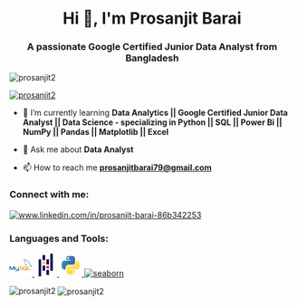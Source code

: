 <h1 align="center">Hi 👋, I'm Prosanjit Barai</h1>
<h3 align="center">A passionate Google Certified Junior Data Analyst from Bangladesh</h3>

<p align="left"> <img src="https://komarev.com/ghpvc/?username=prosanjit2&label=Profile%20views&color=0e75b6&style=flat" alt="prosanjit2" /> </p>

<p align="left"> <a href="https://github.com/ryo-ma/github-profile-trophy"><img src="https://github-profile-trophy.vercel.app/?username=prosanjit2" alt="prosanjit2" /></a> </p>

- 🌱 I’m currently learning **Data Analytics || Google Certified Junior Data Analyst || Data Science - specializing in Python || SQL || Power Bi || NumPy || Pandas || Matplotlib || Excel**

- 💬 Ask me about **Data Analyst**

- 📫 How to reach me **prosanjitbarai79@gmail.com**

<h3 align="left">Connect with me:</h3>
<p align="left">
<a href="https://linkedin.com/in/www.linkedin.com/in/prosanjit-barai-86b342253" target="blank"><img align="center" src="https://raw.githubusercontent.com/rahuldkjain/github-profile-readme-generator/master/src/images/icons/Social/linked-in-alt.svg" alt="www.linkedin.com/in/prosanjit-barai-86b342253" height="30" width="40" /></a>
</p>

<h3 align="left">Languages and Tools:</h3>
<p align="left"> <a href="https://www.mysql.com/" target="_blank" rel="noreferrer"> <img src="https://raw.githubusercontent.com/devicons/devicon/master/icons/mysql/mysql-original-wordmark.svg" alt="mysql" width="40" height="40"/> </a> <a href="https://pandas.pydata.org/" target="_blank" rel="noreferrer"> <img src="https://raw.githubusercontent.com/devicons/devicon/2ae2a900d2f041da66e950e4d48052658d850630/icons/pandas/pandas-original.svg" alt="pandas" width="40" height="40"/> </a> <a href="https://www.python.org" target="_blank" rel="noreferrer"> <img src="https://raw.githubusercontent.com/devicons/devicon/master/icons/python/python-original.svg" alt="python" width="40" height="40"/> </a> <a href="https://seaborn.pydata.org/" target="_blank" rel="noreferrer"> <img src="https://seaborn.pydata.org/_images/logo-mark-lightbg.svg" alt="seaborn" width="40" height="40"/> </a> </p>

<p><img align="left" src="https://github-readme-stats.vercel.app/api/top-langs?username=prosanjit2&show_icons=true&locale=en&layout=compact" alt="prosanjit2" /></p>

<p>&nbsp;<img align="center" src="https://github-readme-stats.vercel.app/api?username=prosanjit2&show_icons=true&locale=en" alt="prosanjit2" /></p>
